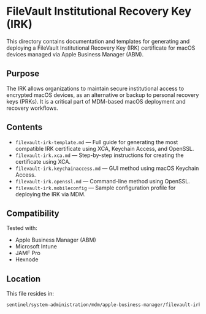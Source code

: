 # FileVault Institutional Recovery Key (IRK)

This directory contains documentation and templates for generating and deploying a FileVault Institutional Recovery Key
 (IRK) certificate for macOS devices managed via Apple Business Manager (ABM).

## Purpose

The IRK allows organizations to maintain secure institutional access to encrypted macOS devices, as an alternative or
backup to personal recovery keys (PRKs). It is a critical part of MDM-based macOS deployment and recovery workflows.

## Contents

- `filevault-irk-template.md` — Full guide for generating the most compatible IRK certificate using XCA,
  Keychain Access, and OpenSSL.
- `filevault-irk.xca.md` — Step-by-step instructions for creating the certificate using XCA.
- `filevault-irk.keychainaccess.md` — GUI method using macOS Keychain Access.
- `filevault-irk.openssl.md` — Command-line method using OpenSSL.
- `filevault-irk.mobileconfig` — Sample configuration profile for deploying the IRK via MDM.

## Compatibility

Tested with:

- Apple Business Manager (ABM)
- Microsoft Intune
- JAMF Pro
- Hexnode

## Location

This file resides in:

```bash
sentinel/system-administration/mdm/apple-business-manager/filevault-irk/
```
